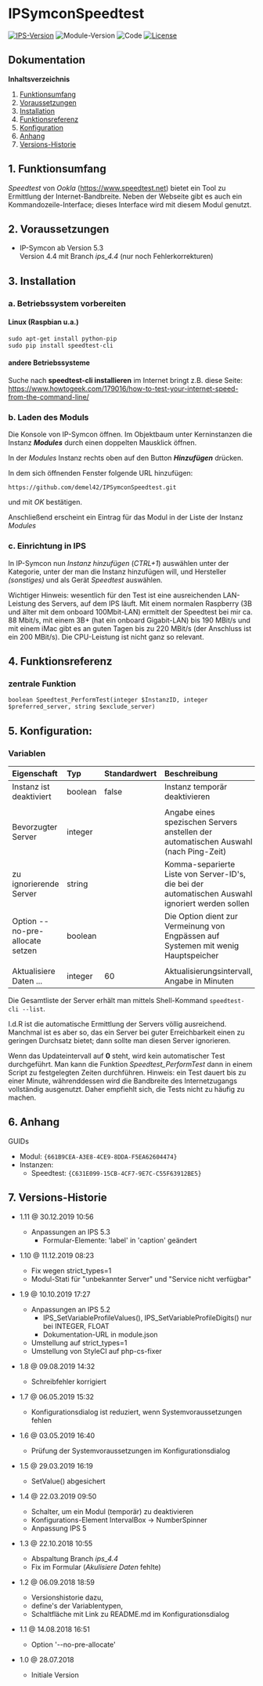 # IPSymconSpeedtest

[![IPS-Version](https://img.shields.io/badge/Symcon_Version-5.3+-red.svg)](https://www.symcon.de/service/dokumentation/entwicklerbereich/sdk-tools/sdk-php/)
![Module-Version](https://img.shields.io/badge/Modul_Version-1.11-blue.svg)
![Code](https://img.shields.io/badge/Code-PHP-blue.svg)
[![License](https://img.shields.io/badge/License-CC%20BY--NC--SA%204.0-green.svg)](https://creativecommons.org/licenses/by-nc-sa/4.0/)

## Dokumentation

**Inhaltsverzeichnis**

1. [Funktionsumfang](#1-funktionsumfang)
2. [Voraussetzungen](#2-voraussetzungen)
3. [Installation](#3-installation)
4. [Funktionsreferenz](#4-funktionsreferenz)
5. [Konfiguration](#5-konfiguration)
6. [Anhang](#6-anhang)
7. [Versions-Historie](#7-versions-historie)

## 1. Funktionsumfang

_Speedtest_ von _Ookla_ (https://www.speedtest.net) bietet ein Tool zu Ermittlung der Internet-Bandbreite. Neben der Webseite gibt es auch ein Kommandozeile-Interface; dieses Interface wird mit diesem Modul genutzt.

## 2. Voraussetzungen

 - IP-Symcon ab Version 5.3<br>
   Version 4.4 mit Branch _ips_4.4_ (nur noch Fehlerkorrekturen)

## 3. Installation

### a. Betriebssystem vorbereiten

#### Linux (Raspbian u.a.) 

`sudo apt-get install python-pip`<br>
`sudo pip install speedtest-cli`

#### andere Betriebssysteme

Suche nach __speedtest-cli installieren__ im Internet bringt z.B. diese Seite: https://www.howtogeek.com/179016/how-to-test-your-internet-speed-from-the-command-line/

### b. Laden des Moduls

Die Konsole von IP-Symcon öffnen. Im Objektbaum unter Kerninstanzen die Instanz __*Modules*__ durch einen doppelten Mausklick öffnen.

In der _Modules_ Instanz rechts oben auf den Button __*Hinzufügen*__ drücken.

In dem sich öffnenden Fenster folgende URL hinzufügen:

`https://github.com/demel42/IPSymconSpeedtest.git`

und mit _OK_ bestätigen.

Anschließend erscheint ein Eintrag für das Modul in der Liste der Instanz _Modules_

### c. Einrichtung in IPS

In IP-Symcon nun _Instanz hinzufügen_ (_CTRL+1_) auswählen unter der Kategorie, unter der man die Instanz hinzufügen will, und Hersteller _(sonstiges)_ und als Gerät _Speedtest_ auswählen.

Wichtiger Hinweis: wesentlich für den Test ist eine ausreichenden LAN-Leistung des Servers, auf dem IPS läuft. Mit einem normalen Raspberry (3B und älter mit dem onboard 100Mbit-LAN) ermittelt der Speedtest bei mir ca. 88 Mbit/s, mit einem 3B+ (hat ein onboard Gigabit-LAN) bis 190 MBit/s und mit einem iMac gibt es an guten Tagen bis zu 220 MBit/s (der Anschluss ist ein 200 MBit/s). Die CPU-Leistung ist nicht ganz so relevant.

## 4. Funktionsreferenz

### zentrale Funktion

`boolean Speedtest_PerformTest(integer $InstanzID, integer $preferred_server, string $exclude_server)`<br>

## 5. Konfiguration:

### Variablen

| Eigenschaft                     | Typ     | Standardwert | Beschreibung |
| :------------------------------ | :------ | :----------- | :----------- |
| Instanz ist deaktiviert         | boolean | false        | Instanz temporär deaktivieren |
|                                 |         |              | |
| Bevorzugter Server              | integer |              | Angabe eines spezischen Servers anstellen der automatischen Auswahl (nach Ping-Zeit) |
| zu ignorierende Server          | string  |              | Komma-separierte Liste von Server-ID's, die bei der automatischen Auswahl ignoriert werden sollen |
| Option --no-pre-allocate setzen | boolean |              | Die Option dient zur Vermeinung von Engpässen auf Systemen mit wenig Hauptspeicher |
|                                 |         |              | |
| Aktualisiere Daten ...          | integer | 60           | Aktualisierungsintervall, Angabe in Minuten |

Dіe Gesamtliste der Server erhält man mittels Shell-Kommand `speedtest-cli --list`.<br>

I.d.R ist die automatische Ermittlung der Servers völlig ausreichend. Manchmal ist es aber so, das ein Server bei guter Erreichbarkeit einen zu geringen Durchsatz bietet; dann sollte man diesen Server ignorieren.

Wenn das Updateintervall auf **0** steht, wird kein automatischer Test durchgeführt. Man kann die Funktion _Speedtest_PerformTest_ dann in einem Script zu festgelegten Zeiten durchführen.
Hinweis: ein Test dauert bis zu einer Minute, währenddessen wird die Bandbreite des Internetzugangs vollständig ausgenutzt. Daher empfiehlt sich, die Tests nicht zu häufig zu machen.


## 6. Anhang

GUIDs

- Modul: `{661B9CEA-A3E8-4CE9-8DDA-F5EA62604474}`
- Instanzen:
  - Speedtest: `{C631E099-15CB-4CF7-9E7C-C55F63912BE5}`

## 7. Versions-Historie

- 1.11 @ 30.12.2019 10:56
  - Anpassungen an IPS 5.3
    - Formular-Elemente: 'label' in 'caption' geändert

- 1.10 @ 11.12.2019 08:23
  - Fix wegen strict_types=1
  - Modul-Stati für "unbekannter Server" und "Service nicht verfügbar"

- 1.9 @ 10.10.2019 17:27
  - Anpassungen an IPS 5.2
    - IPS_SetVariableProfileValues(), IPS_SetVariableProfileDigits() nur bei INTEGER, FLOAT
    - Dokumentation-URL in module.json
  - Umstellung auf strict_types=1
  - Umstellung von StyleCI auf php-cs-fixer

- 1.8 @ 09.08.2019 14:32
  - Schreibfehler korrigiert

- 1.7 @ 06.05.2019 15:32
  - Konfigurationsdialog ist reduziert, wenn Systemvoraussetzungen fehlen

- 1.6 @ 03.05.2019 16:40
  - Prüfung der Systemvoraussetzungen im Konfigurationsdialog

- 1.5 @ 29.03.2019 16:19
  - SetValue() abgesichert

- 1.4 @ 22.03.2019 09:50
  - Schalter, um ein Modul (temporär) zu deaktivieren
  - Konfigurations-Element IntervalBox -> NumberSpinner
  - Anpassung IPS 5

- 1.3 @ 22.10.2018 10:55
  - Abspaltung Branch _ips_4.4_
  - Fix im Formular (_Akulisiere Daten_ fehlte)

- 1.2 @ 06.09.2018 18:59
  - Versionshistorie dazu,
  - define's der Variablentypen,
  - Schaltfläche mit Link zu README.md im Konfigurationsdialog

- 1.1 @ 14.08.2018 16:51
  - Option '--no-pre-allocate'

- 1.0 @ 28.07.2018
  - Initiale Version
